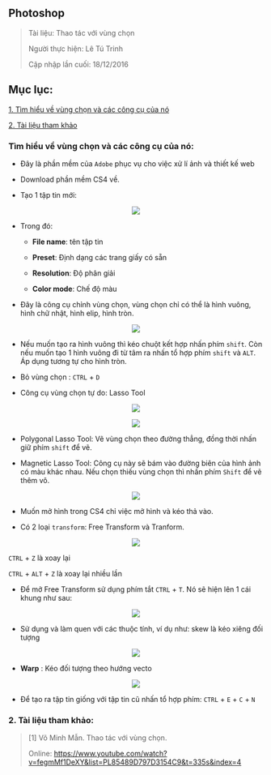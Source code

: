 ## Photoshop

> Tài liệu: Thao tác với vùng chọn
>
> Người thực hiện: Lê Tú Trinh
>
> Cập nhập lần cuối: 18/12/2016

## Mục lục:

[1. Tìm hiểu về vùng chọn và các công cụ của nó](#1)

[2. Tài liệu tham khảo](#2)

<a name="1"></a>
### Tìm hiểu về vùng chọn và các công cụ của nó:

- Đây là phần mềm của `Adobe` phục vụ cho việc xử lí ảnh và thiết kế web

- Download phần mềm CS4 về.

- Tạo 1 tập tin mới:

<p align="center"><img src="https://github.com/TrinhTu/web_developer/blob/master/Task19_Photoshop_Course_01/image/1.png"/></p>

- Trong đó: 

	- **File name**: tên tập tin


	- **Preset**: Định dạng các trang giấy có sẵn

	- **Resolution**: Độ phân giải

	- **Color mode**: Chế độ màu

- Đây là công cụ chỉnh vùng chọn, vùng chọn chỉ có thể là hình vuông, hình chữ nhật, hình elip, hình tròn. 

<p align="center"><img src="https://github.com/TrinhTu/web_developer/blob/master/Task19_Photoshop_Course_01/image/2.png"/></p>

- Nếu muốn tạo ra hình vuông thì kéo chuột kết hợp nhấn phím `shift`. Còn nếu muốn tạo 1 hình vuông đi từ tâm ra nhấn tổ hợp phím `shift` và `ALT`. Áp dụng tương tự cho hình tròn.

- Bỏ vùng chọn : `CTRL` + `D`


- Công cụ vùng chọn tự do: Lasso Tool

<p align="center"><img src="https://github.com/TrinhTu/web_developer/blob/master/Task19_Photoshop_Course_01/image/3.png"/></p>

<p align="center"><img src="https://github.com/TrinhTu/web_developer/blob/master/Task19_Photoshop_Course_01/image/4.png"/></p>

- Polygonal Lasso Tool: Vẽ vùng chọn theo đường thẳng, đồng thời nhấn giữ phím `shift` để vẽ.

- Magnetic Lasso Tool: Công cụ này sẽ bám vào đường biên của hình ảnh có màu khác nhau. Nếu chọn thiếu vùng chọn thì nhấn phím `Shift` để vẽ thêm vô.

<p align="center"><img src="https://github.com/TrinhTu/web_developer/blob/master/Task19_Photoshop_Course_01/image/5.png"/></p>


- Muốn mở hình trong CS4 chỉ việc mở hình và kéo thả vào.

- Có 2 loại `transform`:  Free Transform và Tranform.

<p align="center"><img src="https://github.com/TrinhTu/web_developer/blob/master/Task19_Photoshop_Course_01/image/6.png"/></p>

 `CTRL` + `Z`  là xoay lại

 `CTRL` + `ALT` + `Z` là xoay lại nhiều lần

- Để mở Free Transform sử dụng phím tắt `CTRL` + `T`. Nó sẽ hiện lên 1 cái khung như sau:

<p align="center"><img src="https://github.com/TrinhTu/web_developer/blob/master/Task19_Photoshop_Course_01/image/7.png"/></p>

- Sử dụng và làm quen với các thuộc tính, ví dụ như: skew là kéo xiêng đối tượng

<p align="center"><img src="https://github.com/TrinhTu/web_developer/blob/master/Task19_Photoshop_Course_01/image/8.png"/></p>


- **Warp** : Kéo đối tượng theo hướng vecto

<p align="center"><img src="https://github.com/TrinhTu/web_developer/blob/master/Task19_Photoshop_Course_01/image/9.png"/></p>

- Để tạo ra tập tin giống với tập tin cũ nhấn tổ hợp phím: `CTRL` + `E` + `C` + `N`

<a name="2"></a>
### 2. Tài liệu tham khảo:

> [1] Võ Minh Mẫn. Thao tác với vùng chọn.
>
> Online: https://www.youtube.com/watch?v=fegmMf1DeXY&list=PL85489D797D3154C9&t=335s&index=4





